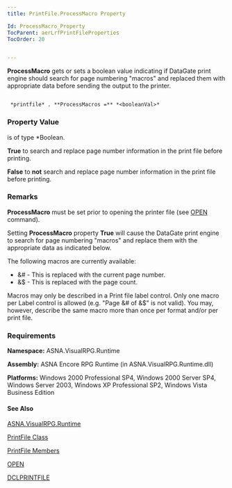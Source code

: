 ```yaml
---
title: PrintFile.ProcessMacro Property

Id: ProcessMacro_Property
TocParent: aerLrfPrintFileProperties
TocOrder: 20


---
```


**ProcessMacro** gets or sets a boolean value indicating if DataGate print engine should search for page numbering "macros" and replaced them with appropriate data before sending the output to the printer. 

```

 *printfile* . **ProcessMacros =** *<booleanVal>* 
```

### Property Value
***<booleanVal>*** is of type *Boolean. 

**True** to search and replace page number information in the print file before printing. 

**False** to **not** search and replace page number information in the print file before printing. 

### Remarks
**ProcessMacro** must be set prior to opening the printer file (see [OPEN](OPEN.html) command). 

Setting **ProcessMacro** property **True** will cause the DataGate print engine to search for page numbering "macros" and replace them with the appropriate data as indicated below. 

The following macros are currently available: 

- &# - This is replaced with the current page number.
- &$ - This is replaced with the page count.

Macros may only be described in a Print file label control. Only one macro per Label control is allowed (e.g. "Page &# of &$" is not valid). You may, however, describe the same macro more than once per format and/or per print file. 

### Requirements
**Namespace:** ASNA.VisualRPG.Runtime 

**Assembly:** ASNA Encore RPG Runtime (in ASNA.VisualRPG.Runtime.dll) 

**Platforms:** Windows 2000 Professional SP4, Windows 2000 Server SP4, Windows Server 2003, Windows XP Professional SP2, Windows Vista Business Edition 

#### See Also
[ASNA.VisualRPG.Runtime](aerLrfRuntimeNamespace.html)

[PrintFile Class](aerLrfPrintFileClass.html)

[PrintFile Members](aerLrfPrintFileMembers.html)

[OPEN](OPEN.html)

[DCLPRINTFILE](DCLPRINTFILE.html) 
